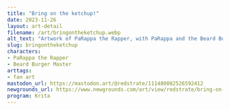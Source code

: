 ```yaml
---
title: "Bring on the ketchup!"
date: 2023-11-26
layout: art-detail
filename: /art/bringontheketchup.webp
alt_text: "Artwork of PaRappa the Rapper, with PaRappa and the Beard Burger Master. PaRappa is on the left, holding two burgers in his hand. The master is floating to the right, because he's a ghost. In the background is a mess of a resturant, with a sign that says \"More MEAT means more BEEF!\" and a mop. On the counter is trays, tomatoes, and ketchup bottles. A door is partially obscured on the far right."
slug: bringontheketchup
characters:
- PaRappa the Rapper
- Beard Burger Master
arttags:
- fan art
mastodon_url: https://mastodon.art/@redstrate/111480082526592412
newgrounds_url: https://www.newgrounds.com/art/view/redstrate/bring-on-the-ketchup
program: Krita
---
```

